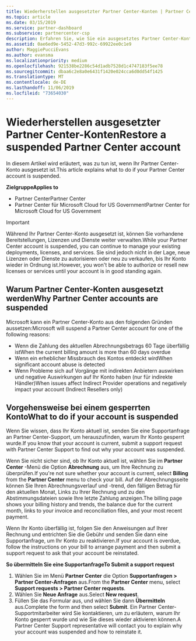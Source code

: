 ```yaml
---
title: Wiederherstellen ausgesetzter Partner Center-Konten | Partner Center
ms.topic: article
ms.date: 03/15/2019
ms.service: partner-dashboard
ms.subservice: partnercenter-csp
description: Erfahren Sie, wie Sie ein ausgesetztes Partner Center-Konto wiederherstellen, warum Partner Center-Konten ausgesetzt werden, und wie Sie Ihr Konto verwenden können, während es ausgesetzt ist.
ms.assetid: 0ae6ed9e-5452-47d3-992c-69922ee0c1e9
author: MaggiePucciEvans
ms.author: evansma
ms.localizationpriority: medium
ms.openlocfilehash: 921538be2286c54d1adb7528d1c4747183f5ee78
ms.sourcegitcommit: dbaa6c2e8a0e6431f1420e024cca6d0dd54f1425
ms.translationtype: MT
ms.contentlocale: de-DE
ms.lasthandoff: 11/06/2019
ms.locfileid: "73654030"
---
```

# <a name="restore-a-suspended-partner-center-account"></a><span data-ttu-id="2120a-103">Wiederherstellen ausgesetzter Partner Center-Konten</span><span class="sxs-lookup"><span data-stu-id="2120a-103">Restore a suspended Partner Center account</span></span>

<span data-ttu-id="2120a-104">In diesem Artikel wird erläutert, was zu tun ist, wenn Ihr Partner Center-Konto ausgesetzt ist.</span><span class="sxs-lookup"><span data-stu-id="2120a-104">This article explains what to do if your Partner Center account is suspended.</span></span>

<span data-ttu-id="2120a-105">**Zielgruppe**</span><span class="sxs-lookup"><span data-stu-id="2120a-105">**Applies to**</span></span>

-  <span data-ttu-id="2120a-106">Partner Center</span><span class="sxs-lookup"><span data-stu-id="2120a-106">Partner Center</span></span>
-  <span data-ttu-id="2120a-107">Partner Center für Microsoft Cloud for US Government</span><span class="sxs-lookup"><span data-stu-id="2120a-107">Partner Center for Microsoft Cloud for US Government</span></span>


> [!IMPORTANT]  
> <span data-ttu-id="2120a-108">Während Ihr Partner Center-Konto ausgesetzt ist, können Sie vorhandene Bereitstellungen, Lizenzen und Dienste weiter verwalten.</span><span class="sxs-lookup"><span data-stu-id="2120a-108">While your Partner Center account is suspended, you can continue to manage your existing deployments, licenses, and services.</span></span> <span data-ttu-id="2120a-109">Sie sind jedoch nicht in der Lage, neue Lizenzen oder Dienste zu autorisieren oder neu zu verkaufen, bis Ihr Konto wieder in Ordnung ist.</span><span class="sxs-lookup"><span data-stu-id="2120a-109">However, you won't be able to authorize or resell new licenses or services until your account is in good standing again.</span></span>

## <a name="why-partner-center-accounts-are-suspended"></a><span data-ttu-id="2120a-110">Warum Partner Center-Konten ausgesetzt werden</span><span class="sxs-lookup"><span data-stu-id="2120a-110">Why Partner Center accounts are suspended</span></span>

<span data-ttu-id="2120a-111">Microsoft kann ein Partner Center-Konto aus den folgenden Gründen aussetzen:</span><span class="sxs-lookup"><span data-stu-id="2120a-111">Microsoft will suspend a Partner Center account for one of the following reasons:</span></span>

- <span data-ttu-id="2120a-112">Wenn die Zahlung des aktuellen Abrechnungsbetrags 60 Tage überfällig ist</span><span class="sxs-lookup"><span data-stu-id="2120a-112">When the current billing amount is more than 60 days overdue</span></span> 
- <span data-ttu-id="2120a-113">Wenn ein erheblicher Missbrauch des Kontos entdeckt wird</span><span class="sxs-lookup"><span data-stu-id="2120a-113">When significant account abuse is detected</span></span>
- <span data-ttu-id="2120a-114">Wenn Probleme sich auf Vorgänge mit indirekten Anbietern auswirken und negative Auswirkungen auf Ihr Konto haben (nur für indirekte Händler)</span><span class="sxs-lookup"><span data-stu-id="2120a-114">When issues affect Indirect Provider operations and negatively impact your account (Indirect Resellers only)</span></span>

## <a name="what-to-do-if-your-account-is-suspended"></a><span data-ttu-id="2120a-115">Vorgehensweise bei einem gesperrten Konto</span><span class="sxs-lookup"><span data-stu-id="2120a-115">What to do if your account is suspended</span></span>

<span data-ttu-id="2120a-116">Wenn Sie wissen, dass Ihr Konto aktuell ist, senden Sie eine Supportanfrage an Partner Center-Support, um herauszufinden, warum Ihr Konto gesperrt wurde.</span><span class="sxs-lookup"><span data-stu-id="2120a-116">If you know that your account is current, submit a support request with Partner Center Support to find out why your account was suspended.</span></span> 

<span data-ttu-id="2120a-117">Wenn Sie nicht sicher sind, ob Ihr Konto aktuell ist, wählen Sie im **Partner Center** -Menü die Option **Abrechnung** aus, um Ihre Rechnung zu überprüfen.</span><span class="sxs-lookup"><span data-stu-id="2120a-117">If you're not sure whether your account is current, select **Billing** from the **Partner Center** menu to check your bill.</span></span> <span data-ttu-id="2120a-118">Auf der Abrechnungsseite können Sie Ihren Abrechnungsverlauf und -trend, den fälligen Betrag für den aktuellen Monat, Links zu Ihrer Rechnung und zu den Abstimmungsdateien sowie Ihre letzte Zahlung anzeigen.</span><span class="sxs-lookup"><span data-stu-id="2120a-118">The billing page shows your billing history and trends, the balance due for the current month, links to your invoice and reconciliation files, and your most recent payment.</span></span>

<span data-ttu-id="2120a-119">Wenn Ihr Konto überfällig ist, folgen Sie den Anweisungen auf Ihrer Rechnung und entrichten Sie die Gebühr und senden Sie dann eine Supportanfrage, um Ihr Konto zu reaktivieren.</span><span class="sxs-lookup"><span data-stu-id="2120a-119">If your account is overdue, follow the instructions on your bill to arrange payment and then submit a support request to ask that your account be reinstated.</span></span> 

<span data-ttu-id="2120a-120">**So übermitteln Sie eine Supportanfrage**</span><span class="sxs-lookup"><span data-stu-id="2120a-120">**To Submit a support request**</span></span>

1.  <span data-ttu-id="2120a-121">Wählen Sie im Menü **Partner Center** die Option **Supportanfragen > Partner Center-Anfragen** aus.</span><span class="sxs-lookup"><span data-stu-id="2120a-121">From the **Partner Center** menu, select **Support requests > Partner Center requests**.</span></span>
2.  <span data-ttu-id="2120a-122">Wählen Sie **Neue Anfrage** aus.</span><span class="sxs-lookup"><span data-stu-id="2120a-122">Select **New request**.</span></span> 
3.  <span data-ttu-id="2120a-123">Füllen Sie das Formular aus, und wählen Sie dann **Übermitteln** aus.</span><span class="sxs-lookup"><span data-stu-id="2120a-123">Complete the form and then select **Submit**.</span></span> <span data-ttu-id="2120a-124">Ein Partner Center-Supportmitarbeiter wird Sie kontaktieren, um zu erläutern, warum Ihr Konto gesperrt wurde und wie Sie dieses wieder aktivieren können.</span><span class="sxs-lookup"><span data-stu-id="2120a-124">A Partner Center Support representative will contact you to explain why your account was suspended and how to reinstate it.</span></span>



